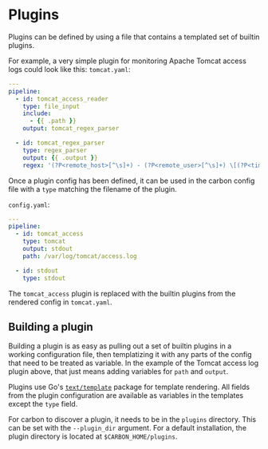 # Plugins

Plugins can be defined by using a file that contains a templated set of builtin plugins.

For example, a very simple plugin for monitoring Apache Tomcat access logs could look like this:
`tomcat.yaml`:
```yaml
---
pipeline:
  - id: tomcat_access_reader
    type: file_input
    include:
      - {{ .path }}
    output: tomcat_regex_parser

  - id: tomcat_regex_parser
    type: regex_parser
    output: {{ .output }}
    regex: '(?P<remote_host>[^\s]+) - (?P<remote_user>[^\s]+) \[(?P<timestamp>[^\]]+)\] "(?P<http_method>[A-Z]+) (?P<path>[^\s]+)[^"]+" (?P<http_status>\d+) (?P<bytes_sent>[^\s]+)'
```

Once a plugin config has been defined, it can be used in the carbon config file with a `type` matching the filename of the plugin.

`config.yaml`:
```yaml
---
pipeline:
  - id: tomcat_access
    type: tomcat
    output: stdout
    path: /var/log/tomcat/access.log

  - id: stdout
    type: stdout
```

The `tomcat_access` plugin is replaced with the builtin plugins from the rendered config in `tomcat.yaml`.

## Building a plugin

Building a plugin is as easy as pulling out a set of builtin plugins in a working configuration file, then templatizing it with
any parts of the config that need to be treated as variable. In the example of the Tomcat access log plugin above, that just means
adding variables for `path` and `output`.

Plugins use Go's [`text/template`](https://golang.org/pkg/text/template/) package for template rendering. All fields from
the plugin configuration are available as variables in the templates except the `type` field.

For carbon to discover a plugin, it needs to be in the `plugins` directory. This can be set with the
`--plugin_dir` argument. For a default installation, the plugin directory is located at `$CARBON_HOME/plugins`.

